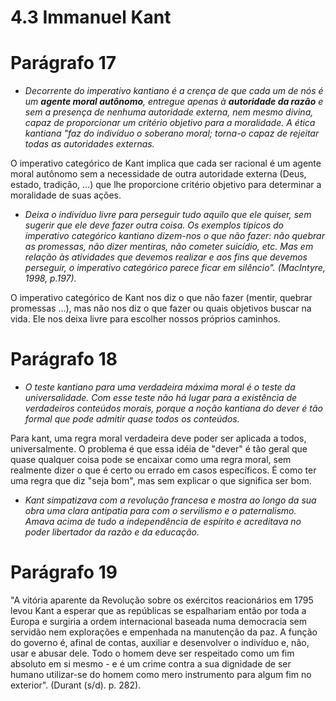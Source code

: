# 4.3 Immanuel Kant

# Parágrafo 17

- *Decorrente do imperativo kantiano é a crença de que cada um de nós é um **agente moral autônomo**, entregue apenas à **autoridade da razão** e sem a presença de nenhuma autoridade externa, nem mesmo divina, capaz de proporcionar um critério objetivo para a moralidade. A ética kantiana  "faz do indivíduo o soberano moral; torna-o capaz de rejeitar todas as autoridades externas.*

O imperativo categórico de Kant implica que cada ser racional é um agente moral autônomo sem a necessidade de outra autoridade externa (Deus, estado, tradição, ...) que lhe proporcione critério objetivo para determinar a moralidade de suas ações.

- *Deixa o indivíduo livre para perseguir tudo aquilo que ele quiser, sem sugerir que ele deve fazer outra coisa. Os exemplos típicos do imperativo categórico kantiano dizem-nos o que não fazer: não quebrar as promessas, não dizer mentiras, não cometer suicídio, etc. Mas em relação às atividades que devemos realizar e aos fins que devemos perseguir, o imperativo categórico parece ficar em silêncio". (MacIntyre, 1998, p.197).*

O imperativo categórico de Kant nos diz o que não fazer (mentir, quebrar promessas ...), mas não nos diz o que fazer ou quais objetivos buscar na vida. Ele nos deixa livre para escolher nossos próprios caminhos.

# Parágrafo 18

- *O teste kantiano para uma verdadeira máxima moral é o teste da universalidade. Com esse teste não há lugar para a existência de verdadeiros conteúdos morais, porque a noção kantiana do dever é tão formal que pode admitir quase todos os conteúdos.*

Para kant, uma regra moral verdadeira deve poder ser aplicada a todos, universalmente. O problema é que essa idéia de "dever" é tão geral que quase qualquer coisa pode se encaixar como uma regra moral, sem realmente dizer o que é certo ou errado em casos específicos. É como ter uma regra que diz "seja bom", mas sem explicar o que significa ser bom.

- *Kant simpatizava com a revolução francesa e mostra ao longo da sua obra uma clara antipatia para com o servilismo e o paternalismo. Amava acima de tudo a independência de espírito e acreditava no poder libertador da razão e da educação.*

# Parágrafo 19

"A vitória aparente da Revolução sobre os exércitos reacionários em 1795 levou Kant a esperar que as repúblicas se espalhariam então por toda a Europa e surgiria a ordem internacional baseada numa democracia sem servidão nem explorações e empenhada na manutenção da paz. A função do governo é, afinal de contas, auxiliar e desenvolver o indivíduo e, não, usar e abusar dele. Todo o homem deve ser respeitado como um fim absoluto em si mesmo - e é um crime contra a sua dignidade de ser humano utilizar-se do homem como mero instrumento para algum fim no exterior". (Durant (s/d). p. 282).